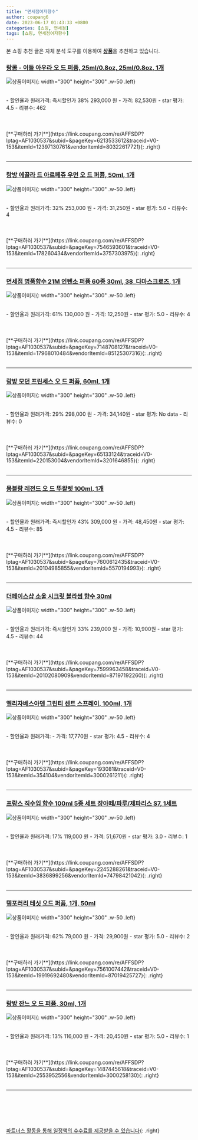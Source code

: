 ```yaml
---
title: "면세점여자향수"
author: coupang6
date: 2023-06-17 01:43:33 +0800
categories: [쇼핑, 면세점]
tags: [쇼핑, 면세점여자향수]
---
```


본 쇼핑 추천 글은 자체 분석 도구를 이용하여 [**상품**](https://link.coupang.com/a/bao1ui)을 추천하고 있습니다.

### [랑콤 - 이돌 아우라 오 드 퍼퓸, 25ml/0.8oz, 25ml/0.8oz, 1개](https://link.coupang.com/re/AFFSDP?lptag=AF1030537&subid=&pageKey=6213533612&traceid=V0-153&itemId=12397130761&vendorItemId=80322617721)

![상품이미지](https://thumbnail7.coupangcdn.com/thumbnails/remote/230x230ex/image/vendor_inventory/146c/d52d321ab4da3f95a4b526f69156a4d6d15de0f6ba7fa5fa86b6d7959820.jpg){: width="300" height="300" .w-50 .left}


<br>
- 할인율과 원래가격: 즉시할인가 38%  293,000   원
- 가격: 82,530원
- star 평가: 4.5
- 리뷰수: 462
<br>
<br>
<br>
<br>
[**구매하러 가기**](https://link.coupang.com/re/AFFSDP?lptag=AF1030537&subid=&pageKey=6213533612&traceid=V0-153&itemId=12397130761&vendorItemId=80322617721){: .right}
<br>
<br>

---

### [랑방 에끌라 드 아르페쥬 우먼 오 드 퍼퓸, 50ml, 1개](https://link.coupang.com/re/AFFSDP?lptag=AF1030537&subid=&pageKey=7546593601&traceid=V0-153&itemId=178260434&vendorItemId=3757303975)

![상품이미지](https://thumbnail10.coupangcdn.com/thumbnails/remote/230x230ex/image/vendor_inventory/3a4a/b2441a39fc9ebfa9cb5a68313f8fb10b3266f972095c755ffd1a29abac0c.jpg){: width="300" height="300" .w-50 .left}


<br>
- 할인율과 원래가격: 32%  253,000   원
- 가격: 31,250원
- star 평가: 5.0
- 리뷰수: 4
<br>
<br>
<br>
<br>
[**구매하러 가기**](https://link.coupang.com/re/AFFSDP?lptag=AF1030537&subid=&pageKey=7546593601&traceid=V0-153&itemId=178260434&vendorItemId=3757303975){: .right}
<br>
<br>

---

### [면세점 명품향수 21M 인텐소 퍼퓸 60종 30ml, 38_다마스크로즈, 1개](https://link.coupang.com/re/AFFSDP?lptag=AF1030537&subid=&pageKey=7148708127&traceid=V0-153&itemId=17968010484&vendorItemId=85125307316)

![상품이미지](https://thumbnail7.coupangcdn.com/thumbnails/remote/230x230ex/image/vendor_inventory/5518/3a0cb60e6ae48aa67f35551612281c091fa581c2b56a4bf52efe14fbccb2.jpg){: width="300" height="300" .w-50 .left}


<br>
- 할인율과 원래가격: 61%  130,000   원
- 가격: 12,250원
- star 평가: 5.0
- 리뷰수: 4
<br>
<br>
<br>
<br>
[**구매하러 가기**](https://link.coupang.com/re/AFFSDP?lptag=AF1030537&subid=&pageKey=7148708127&traceid=V0-153&itemId=17968010484&vendorItemId=85125307316){: .right}
<br>
<br>

---

### [랑방 모던 프린세스 오 드 퍼퓸, 60ml, 1개](https://link.coupang.com/re/AFFSDP?lptag=AF1030537&subid=&pageKey=65133124&traceid=V0-153&itemId=220153004&vendorItemId=3201646855)

![상품이미지](https://thumbnail10.coupangcdn.com/thumbnails/remote/230x230ex/image/retail/images/8410917739618949-dee722ca-67bb-4fc6-9052-1f80fb77d449.jpg){: width="300" height="300" .w-50 .left}


<br>
- 할인율과 원래가격: 29%  298,000   원
- 가격: 34,140원
- star 평가: No data
- 리뷰수: 0
<br>
<br>
<br>
<br>
[**구매하러 가기**](https://link.coupang.com/re/AFFSDP?lptag=AF1030537&subid=&pageKey=65133124&traceid=V0-153&itemId=220153004&vendorItemId=3201646855){: .right}
<br>
<br>

---

### [몽블랑 레전드 오 드 뚜왈렛 100ml, 1개](https://link.coupang.com/re/AFFSDP?lptag=AF1030537&subid=&pageKey=7600612435&traceid=V0-153&itemId=20104985855&vendorItemId=5570194993)

![상품이미지](https://thumbnail8.coupangcdn.com/thumbnails/remote/230x230ex/image/vendor_inventory/0c04/01b01cfea0c3c48b77335ecd5d07e9fc659aac90e72bc00bdabc80fce5ca.jpg){: width="300" height="300" .w-50 .left}


<br>
- 할인율과 원래가격: 즉시할인가 43%  309,000   원
- 가격: 48,450원
- star 평가: 4.5
- 리뷰수: 85
<br>
<br>
<br>
<br>
[**구매하러 가기**](https://link.coupang.com/re/AFFSDP?lptag=AF1030537&subid=&pageKey=7600612435&traceid=V0-153&itemId=20104985855&vendorItemId=5570194993){: .right}
<br>
<br>

---

### [더페이스샵 소울 시크릿 블라썸 향수 30ml](https://link.coupang.com/re/AFFSDP?lptag=AF1030537&subid=&pageKey=7599963458&traceid=V0-153&itemId=20102080909&vendorItemId=87197192260)

![상품이미지](https://thumbnail8.coupangcdn.com/thumbnails/remote/230x230ex/image/vendor_inventory/0ebe/a68ac406f034323217638755667fa7fec711c67aede09a42e051c36521e3.jpg){: width="300" height="300" .w-50 .left}


<br>
- 할인율과 원래가격: 즉시할인가 33%  239,000   원
- 가격: 10,900원
- star 평가: 4.5
- 리뷰수: 44
<br>
<br>
<br>
<br>
[**구매하러 가기**](https://link.coupang.com/re/AFFSDP?lptag=AF1030537&subid=&pageKey=7599963458&traceid=V0-153&itemId=20102080909&vendorItemId=87197192260){: .right}
<br>
<br>

---

### [엘리자베스아덴 그린티 센트 스프레이, 100ml, 1개](https://link.coupang.com/re/AFFSDP?lptag=AF1030537&subid=&pageKey=193081&traceid=V0-153&itemId=354104&vendorItemId=3000261211)

![상품이미지](https://thumbnail7.coupangcdn.com/thumbnails/remote/230x230ex/image/product/image/vendoritem/2019/02/14/3000261211/cd59c269-a2e6-403b-995a-ca7805ec868e.jpg){: width="300" height="300" .w-50 .left}


<br>
- 할인율과 원래가격: 
- 가격: 17,770원
- star 평가: 4.5
- 리뷰수: 4
<br>
<br>
<br>
<br>
[**구매하러 가기**](https://link.coupang.com/re/AFFSDP?lptag=AF1030537&subid=&pageKey=193081&traceid=V0-153&itemId=354104&vendorItemId=3000261211){: .right}
<br>
<br>

---

### [프랑스 직수입 향수 100ml 5종 세트 장아떼/파루/제파리스 S7, 1세트](https://link.coupang.com/re/AFFSDP?lptag=AF1030537&subid=&pageKey=2245288261&traceid=V0-153&itemId=3836899256&vendorItemId=74798421042)

![상품이미지](https://thumbnail8.coupangcdn.com/thumbnails/remote/230x230ex/image/vendor_inventory/6de1/12e612f9f8ab01f320d2a9fde5c60a181b7771a44f28438c05065eae397b.jpg){: width="300" height="300" .w-50 .left}


<br>
- 할인율과 원래가격: 17%  119,000   원
- 가격: 51,670원
- star 평가: 3.0
- 리뷰수: 1
<br>
<br>
<br>
<br>
[**구매하러 가기**](https://link.coupang.com/re/AFFSDP?lptag=AF1030537&subid=&pageKey=2245288261&traceid=V0-153&itemId=3836899256&vendorItemId=74798421042){: .right}
<br>
<br>

---

### [템포러리 테싯 오드 퍼퓸, 1개, 50ml](https://link.coupang.com/re/AFFSDP?lptag=AF1030537&subid=&pageKey=7561007442&traceid=V0-153&itemId=19919692480&vendorItemId=87019425727)

![상품이미지](https://thumbnail7.coupangcdn.com/thumbnails/remote/230x230ex/image/retail/images/2023/08/29/14/5/36ec832f-5bef-49e1-8d74-6e653b51614c.jpg){: width="300" height="300" .w-50 .left}


<br>
- 할인율과 원래가격: 62%  79,000   원
- 가격: 29,900원
- star 평가: 5.0
- 리뷰수: 2
<br>
<br>
<br>
<br>
[**구매하러 가기**](https://link.coupang.com/re/AFFSDP?lptag=AF1030537&subid=&pageKey=7561007442&traceid=V0-153&itemId=19919692480&vendorItemId=87019425727){: .right}
<br>
<br>

---

### [랑방 잔느 오 드 퍼퓸, 30ml, 1개](https://link.coupang.com/re/AFFSDP?lptag=AF1030537&subid=&pageKey=1487445618&traceid=V0-153&itemId=2553952556&vendorItemId=3000258130)

![상품이미지](https://thumbnail7.coupangcdn.com/thumbnails/remote/230x230ex/image/product/image/vendoritem/2016/07/25/3000258130/d78acbef-5020-405c-89f2-818e55be90ea.jpg){: width="300" height="300" .w-50 .left}


<br>
- 할인율과 원래가격: 13%  116,000   원
- 가격: 20,450원
- star 평가: 5.0
- 리뷰수: 1
<br>
<br>
<br>
<br>
[**구매하러 가기**](https://link.coupang.com/re/AFFSDP?lptag=AF1030537&subid=&pageKey=1487445618&traceid=V0-153&itemId=2553952556&vendorItemId=3000258130){: .right}
<br>
<br>

---
<br><br><br><br><br> [파트너스 활동을 통해 일정액의 수수료를 제공받을 수 있습니다](https://link.coupang.com/a/bao1ui){: .right}